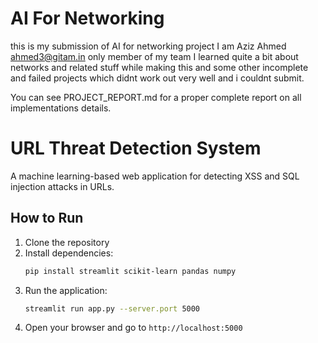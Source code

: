 # AI For Networking

this is my submission of AI for networking project 
I am Aziz Ahmed ahmed3@gitam.in only member of my team
I learned quite a bit about networks and related stuff while making this and some other incomplete and failed projects which didnt work out very well and i couldnt submit. 

You can see PROJECT_REPORT.md for a proper complete report on all implementations details.

# URL Threat Detection System

A machine learning-based web application for detecting XSS and SQL injection attacks in URLs.

## How to Run

1. Clone the repository
2. Install dependencies:
   ```bash
   pip install streamlit scikit-learn pandas numpy
   ```
3. Run the application:
   ```bash
   streamlit run app.py --server.port 5000
   ```
4. Open your browser and go to `http://localhost:5000`
